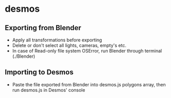 # desmos

## Exporting from Blender
- Apply all transformations before exporting
- Delete or don't select all lights, cameras, empty's etc.
- In case of Read-only file system OSError, run Blender through terminal (./Blender)

## Importing to Desmos
- Paste the file exported from Blender into desmos.js polygons array, then run desmos.js in Desmos' console
